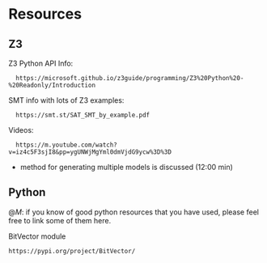# Resources

## Z3

Z3 Python API Info:

      https://microsoft.github.io/z3guide/programming/Z3%20Python%20-%20Readonly/Introduction

SMT info with lots of Z3 examples:

      https://smt.st/SAT_SMT_by_example.pdf

Videos:

      https://m.youtube.com/watch?v=iz4c5F3sjI8&pp=ygUNWjMgYml0dmVjdG9ycw%3D%3D
      
- method for generating multiple models is discussed (12:00 min)

## Python

@_M_: if you know of good python resources that you have used, please feel free to link some of them here.

BitVector module

    https://pypi.org/project/BitVector/
